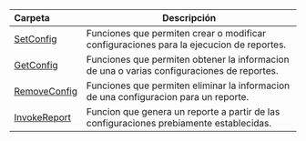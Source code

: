 | Carpeta  | Descripción  |
|:---|---|
| [SetConfig](SetConfig)  | Funciones que permiten crear o modificar configuraciones para la ejecucion de reportes. |
| [GetConfig](GetConfig)  | Funciones que permiten obtener la informacion de una o varias configuraciones de reportes. |
| [RemoveConfig](RemoveConfig)  | Funciones que permiten eliminar la informacion de una configuracion para un reporte. |
| [InvokeReport](InvokeReport)  | Funcion que genera un reporte a partir de las configuraciones prebiamente establecidas.|

